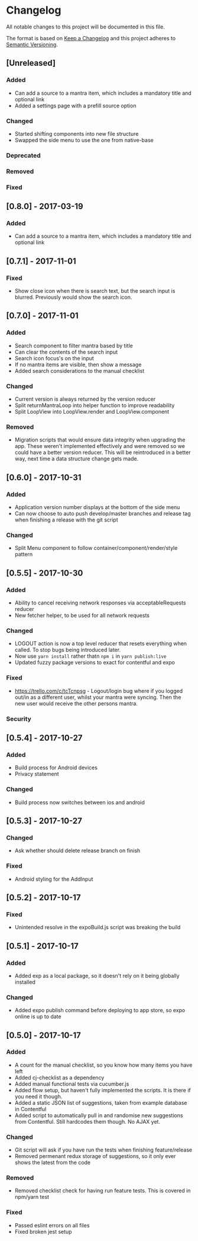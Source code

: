 # Changelog

All notable changes to this project will be documented in this file.

The format is based on [Keep a Changelog](http://keepachangelog.com/en/1.0.0/)
and this project adheres to [Semantic Versioning](http://semver.org/spec/v2.0.0.html).

## [Unreleased]

### Added

* Can add a source to a mantra item, which includes a mandatory title and optional link
* Added a settings page with a prefill source option

### Changed

* Started shifting components into new file structure
* Swapped the side menu to use the one from native-base

### Deprecated

### Removed

### Fixed

## [0.8.0] - 2017-03-19

### Added

* Can add a source to a mantra item, which includes a mandatory title and optional link

## [0.7.1] - 2017-11-01

### Fixed

* Show close icon when there is search text, but the search input is blurred. Previously would show the search icon.

## [0.7.0] - 2017-11-01

### Added

* Search component to filter mantra based by title
* Can clear the contents of the search input
* Search icon focus's on the input
* If no mantra items are visible, then show a message
* Added search considerations to the manual checklist

### Changed

* Current version is always returned by the version reducer
* Split returnMantraLoop into helper function to improve readability
* Split LoopView into LoopView.render and LoopView.component

### Removed

* Migration scripts that would ensure data integrity when upgrading the app. These weren't implemented effectively and were removed so we could have a better version reducer. This will be reintroduced in a better way, next time a data structure change gets made.

## [0.6.0] - 2017-10-31

### Added

* Application version number displays at the bottom of the side menu
* Can now choose to auto push develop/master branches and release tag when finishing a release with the git script

### Changed

* Split Menu component to follow container/component/render/style pattern

## [0.5.5] - 2017-10-30

### Added

* Ability to cancel receiving network responses via acceptableRequests reducer
* New fetcher helper, to be used for all network requests

### Changed

* LOGOUT action is now a top level reducer that resets everything when called. To stop bugs being introduced later.
* Now use `yarn install` rather thatn `npm i` in `yarn publish:live`
* Updated fuzzy package versions to exact for contentful and expo

### Fixed

* https://trello.com/c/tcTcnpsg - Logout/login bug where if you logged out/in as a different user, whilst your mantra were syncing. Then the new user would receive the other persons mantra.

### Security

## [0.5.4] - 2017-10-27

### Added

* Build process for Android devices
* Privacy statement

### Changed

* Build process now switches between ios and android

## [0.5.3] - 2017-10-27

### Changed

* Ask whether should delete release branch on finish

### Fixed

* Android styling for the AddInput

## [0.5.2] - 2017-10-17

### Fixed

* Unintended resolve in the expoBuild.js script was breaking the build

## [0.5.1] - 2017-10-17

### Added

* Added exp as a local package, so it doesn't rely on it being globally installed

### Changed

* Added expo publish command before deploying to app store, so expo online is up to date

## [0.5.0] - 2017-10-17

### Added

* A count for the manual checklist, so you know how many items you have left
* Added cj-checklist as a dependency
* Added manual functional tests via cucumber.js
* Added flow setup, but haven't fully implemented the scripts. It is there if you need it though.
* Added a static JSON list of suggestions, taken from example database in Contentful
* Added script to automatically pull in and randomise new suggestions from Contentful. Still hardcodes them though. No AJAX yet.

### Changed

* Git script will ask if you have run the tests when finishing feature/release
* Removed permenant redux storage of suggestions, so it only ever shows the latest from the code

### Removed

* Removed checklist check for having run feature tests. This is covered in npm/yarn test

### Fixed

* Passed eslint errors on all files
* Fixed broken jest setup
